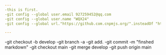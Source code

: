 ```yaml
---
-this is first.
-git config --global user.email 927259452@qq.com
-git config --global user.name "WQX24"
-git config --global url."https://github.com.cnpmjs.org/".insteadOf "https://github.com/"

---
```

-git checkout -b develop
-git branch -a
-git add.
-git commit -m "finshed markdown"
-git checkout main
-git merge develop
-git push origin main
